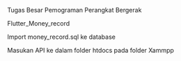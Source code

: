 Tugas Besar
Pemograman Perangkat Bergerak

Flutter_Money_record

Import money_record.sql ke database

Masukan API ke dalam folder htdocs pada folder Xammpp
